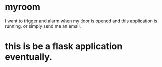 # myroom
 I want to trigger and alarm when my door is opened and this application is running. or simply send me an email.

 # this is be a flask application eventually.


